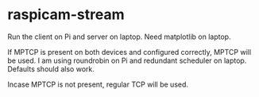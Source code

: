 # raspicam-stream

Run the client on Pi and server on laptop. Need matplotlib on laptop.

If MPTCP is present on both devices and configured correctly, MPTCP will be used. I am using roundrobin on Pi and redundant scheduler on laptop. Defaults should also work. 

Incase MPTCP is not present, regular TCP will be used.

